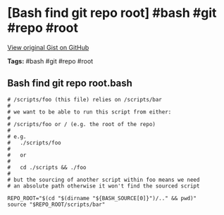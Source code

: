 # [Bash find git repo root] #bash #git #repo #root

[View original Gist on GitHub](https://gist.github.com/Integralist/340306f1938606a84667c9cc56af13f7)

**Tags:** #bash #git #repo #root

## Bash find git repo root.bash

```shell
# /scripts/foo (this file) relies on /scripts/bar
#
# we want to be able to run this script from either:
#
# /scripts/foo or / (e.g. the root of the repo)
#
# e.g. 
# 	./scripts/foo
#
#   or
#
# 	cd ./scripts && ./foo
#
# but the sourcing of another script within foo means we need
# an absolute path otherwise it won't find the sourced script

REPO_ROOT="$(cd "$(dirname "${BASH_SOURCE[0]}")/.." && pwd)"
source "$REPO_ROOT/scripts/bar"
```

